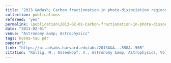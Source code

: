 ```yaml
---
title: "2013 &mdash; Carbon fractionation in photo-dissociation regions"
collection: publications
refereed: 'yes'
permalink: \publication\2013-02-01-Carbon-fractionation-in-photo-dissociation-regions
date: "2013-02-01"
venue: "Astronomy &amp; Astrophysics"
tags: kosma-tau pdr
paperurl:
link: "https://ui.adsabs.harvard.edu/abs/2013A&A...550A..56R"
citation: "Röllig, M.; Ossenkopf, V., Astronomy &amp; Astrophysics, Volume 550, id.A56, 26 pp."
---
```

